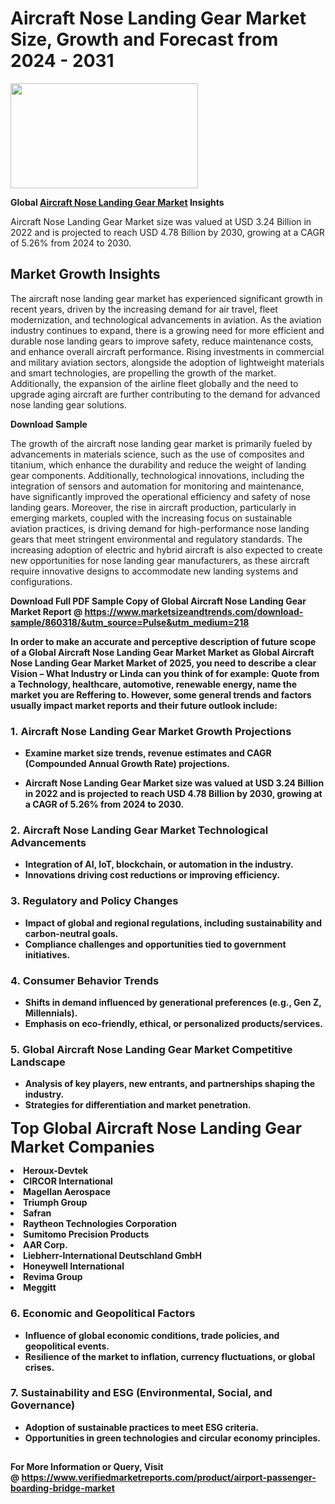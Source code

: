 <H1>Aircraft Nose Landing Gear Market Size, Growth and Forecast from 2024 - 2031</H1><img class="aligncenter size-medium wp-image-584254" src="https://thirdeyenews.in/wp-content/uploads/2024/09/Global-Market-Research-300x168.jpeg" alt="" width="300" height="168" /><p><strong>Global&nbsp;<a href="https://www.marketsizeandtrends.com/download-sample/860318/&amp;utm_source=Pulse&amp;utm_medium=218">Aircraft Nose Landing Gear Market</a> Insights</strong></p><p>Aircraft Nose Landing Gear Market size was valued at USD 3.24 Billion in 2022 and is projected to reach USD 4.78 Billion by 2030, growing at a CAGR of 5.26% from 2024 to 2030.</p><p><h2>Market Growth Insights</h2> <p>The aircraft nose landing gear market has experienced significant growth in recent years, driven by the increasing demand for air travel, fleet modernization, and technological advancements in aviation. As the aviation industry continues to expand, there is a growing need for more efficient and durable nose landing gears to improve safety, reduce maintenance costs, and enhance overall aircraft performance. Rising investments in commercial and military aviation sectors, alongside the adoption of lightweight materials and smart technologies, are propelling the growth of the market. Additionally, the expansion of the airline fleet globally and the need to upgrade aging aircraft are further contributing to the demand for advanced nose landing gear solutions.</p> <p><strong>Download Sample</strong></p> <p>The growth of the aircraft nose landing gear market is primarily fueled by advancements in materials science, such as the use of composites and titanium, which enhance the durability and reduce the weight of landing gear components. Additionally, technological innovations, including the integration of sensors and automation for monitoring and maintenance, have significantly improved the operational efficiency and safety of nose landing gears. Moreover, the rise in aircraft production, particularly in emerging markets, coupled with the increasing focus on sustainable aviation practices, is driving demand for high-performance nose landing gears that meet stringent environmental and regulatory standards. The increasing adoption of electric and hybrid aircraft is also expected to create new opportunities for nose landing gear manufacturers, as these aircraft require innovative designs to accommodate new landing systems and configurations. <p><strong></p><p><span class=""><strong>Download Full PDF Sample Copy of Global Aircraft Nose Landing Gear Market Report</strong> @ <a href="https://www.marketsizeandtrends.com/download-sample/860318/&amp;utm_source=Pulse&amp;utm_medium=218" target="_blank">https://www.marketsizeandtrends.com/download-sample/860318/&amp;utm_source=Pulse&amp;utm_medium=218</a></span></p><p>In order to make an accurate and perceptive description of future scope of a Global&nbsp;Aircraft Nose Landing Gear Market Market as Global&nbsp;Aircraft Nose Landing Gear Market Market of 2025, you need to describe a clear Vision &ndash; What Industry or Linda can you think of for example: Quote from a Technology, healthcare, automotive, renewable energy, name the market you are Reffering to. However, some general trends and factors usually impact market reports and their future outlook include:</p><h3>1.&nbsp;<strong>Aircraft Nose Landing Gear Market Growth Projections</strong></h3><ul><li>Examine market size trends, revenue estimates and CAGR (Compounded Annual Growth Rate) projections.</li><li><p>Aircraft Nose Landing Gear Market size was valued at USD 3.24 Billion in 2022 and is projected to reach USD 4.78 Billion by 2030, growing at a CAGR of 5.26% from 2024 to 2030.</p></li></ul><h3>2.&nbsp;<strong>Aircraft Nose Landing Gear Market Technological Advancements</strong></h3><ul><li>Integration of AI, IoT, blockchain, or automation in the industry.</li><li>Innovations driving cost reductions or improving efficiency.</li></ul><h3>3.&nbsp;<strong>Regulatory and Policy Changes</strong></h3><ul><li>Impact of global and regional regulations, including sustainability and carbon-neutral goals.</li><li>Compliance challenges and opportunities tied to government initiatives.</li></ul><h3>4.&nbsp;<strong>Consumer Behavior Trends</strong></h3><ul><li>Shifts in demand influenced by generational preferences (e.g., Gen Z, Millennials).</li><li>Emphasis on eco-friendly, ethical, or personalized products/services.</li></ul><h3>5.&nbsp;<strong>Global Aircraft Nose Landing Gear Market Competitive Landscape</strong></h3><ul><li>Analysis of key players, new entrants, and partnerships shaping the industry.</li><li>Strategies for differentiation and market penetration.</li></ul><p data-pm-slice="1 1 []"><span style="color: inherit; font-family: inherit; font-size: 25px;">Top Global Aircraft Nose Landing Gear Market Companies</span></p><div class="" data-test-id=""><p><li>Heroux-Devtek</li><li> CIRCOR International</li><li> Magellan Aerospace</li><li> Triumph Group</li><li> Safran</li><li> Raytheon Technologies Corporation</li><li> Sumitomo Precision Products</li><li> AAR Corp.</li><li> Liebherr-International Deutschland GmbH</li><li> Honeywell International</li><li> Revima Group</li><li> Meggitt</li></p></div><h3>6.&nbsp;<strong>Economic and Geopolitical Factors</strong></h3><ul><li>Influence of global economic conditions, trade policies, and geopolitical events.</li><li>Resilience of the market to inflation, currency fluctuations, or global crises.</li></ul><h3>7.&nbsp;<strong>Sustainability and ESG (Environmental, Social, and Governance)</strong></h3><ul><li>Adoption of sustainable practices to meet ESG criteria.</li><li>Opportunities in green technologies and circular economy principles.</li></ul><h2><strong style="font-size: 14px;">For More Information or Query, Visit @&nbsp;</strong><a style="background-color: #ffffff; font-size: 14px;" href="https://www.marketsizeandtrends.com/report/aircraft-nose-landing-gear-market/" target="_blank">https://www.verifiedmarketreports.com/product/airport-passenger-boarding-bridge-market</a></h2>
